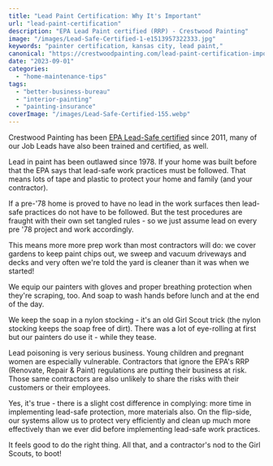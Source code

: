 ```yaml
---
title: "Lead Paint Certification: Why It's Important"
url: "lead-paint-certification"
description: "EPA Lead Paint certified (RRP) - Crestwood Painting"
image: "/images/Lead-Safe-Certified-1-e1513957322333.jpg"
keywords: "painter certification, kansas city, lead paint,"
canonical: "https://crestwoodpainting.com/lead-paint-certification-important/"
date: "2023-09-01"
categories:
  - "home-maintenance-tips"
tags:
  - "better-business-bureau"
  - "interior-painting"
  - "painting-insurance"
coverImage: "/images/Lead-Safe-Certified-155.webp"
---
```

Crestwood Painting has been [EPA Lead-Safe certified](/lead-paint-safety/) since 2011, many of our Job Leads have also been trained and certified, as well.

Lead in paint has been outlawed since 1978. If your home was built before that the EPA says that lead-safe work practices must be followed. That means lots of tape and plastic to protect your home and family (and your contractor).

If a pre-'78 home is proved to have no lead in the work surfaces then lead-safe practices do not have to be followed. But the test procedures are fraught with their own set tangled rules - so we just assume lead on every pre '78 project and work accordingly.

This means more more prep work than most contractors will do: we cover gardens to keep paint chips out, we sweep and vacuum driveways and decks and very often we're told the yard is cleaner than it was when we started!

We equip our painters with gloves and proper breathing protection when they're scraping, too. And soap to wash hands before lunch and at the end of the day.

We keep the soap in a nylon stocking - it's an old Girl Scout trick (the nylon stocking keeps the soap free of dirt). There was a lot of eye-rolling at first but our painters do use it - while they tease.

Lead poisoning is very serious business. Young children and pregnant women are especially vulnerable. Contractors that ignore the EPA's RRP (Renovate, Repair & Paint) regulations are putting their business at risk. Those same contractors are also unlikely to share the risks with their customers or their employees.

Yes, it's true - there is a slight cost difference in complying: more time in implementing lead-safe protection, more materials also. On the flip-side, our systems allow us to protect very efficiently and clean up much more effectively than we ever did before implementing lead-safe work practices.

It feels good to do the right thing. All that, and a contractor's nod to the Girl Scouts, to boot!
